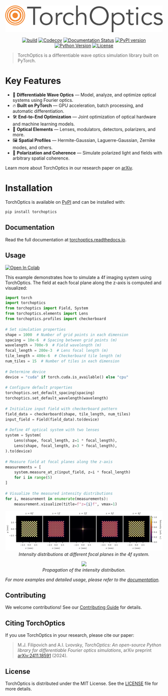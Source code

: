 <p align="center">
  <img src="https://raw.githubusercontent.com/MatthewFilipovich/torchoptics/main/docs/source/_static/torchoptics_logo.png" width="700px">
</p>

<div align="center">

[![build](https://github.com/MatthewFilipovich/torchoptics/actions/workflows/build.yml/badge.svg)](https://github.com/MatthewFilipovich/torchoptics/actions/workflows/build.yml)
[![Codecov](https://img.shields.io/codecov/c/github/matthewfilipovich/torchoptics?token=52MBM273IF)](https://codecov.io/gh/MatthewFilipovich/torchoptics)
[![Documentation Status](https://readthedocs.org/projects/torchoptics/badge/?version=latest)](https://torchoptics.readthedocs.io/en/latest/?badge=latest)
[![PyPI version](https://img.shields.io/pypi/v/torchoptics.svg)](https://pypi.org/project/torchoptics/)
[![Python Version](https://img.shields.io/badge/python-3.9%2B-blue)](https://www.python.org/downloads/)
[![License](https://img.shields.io/github/license/MatthewFilipovich/torchoptics?color=blue)](https://github.com/MatthewFilipovich/torchoptics/blob/main/LICENSE)

</div>

> TorchOptics is a differentiable wave optics simulation library built on PyTorch.

# Key Features

- 🌊 **Differentiable Wave Optics** — Model, analyze, and optimize optical systems using Fourier optics.
- 🔥 **Built on PyTorch** — GPU acceleration, batch processing, and automatic differentiation.
- 🛠️ **End-to-End Optimization** — Joint optimization of optical hardware and machine learning models.
- 🔬 **Optical Elements** — Lenses, modulators, detectors, polarizers, and more.
- 🖼️ **Spatial Profiles** — Hermite-Gaussian, Laguerre-Gaussian, Zernike modes, and others.
- 🔆 **Polarization and Coherence** — Simulate polarized light and fields with arbitrary spatial coherence.

Learn more about TorchOptics in our research paper on [arXiv](https://arxiv.org/abs/2411.18591).

# Installation

TorchOptics is available on [PyPI](https://pypi.org/project/torchoptics/) and can be installed with:

```bash
pip install torchoptics
```

## Documentation

Read the full documentation at [torchoptics.readthedocs.io](https://torchoptics.readthedocs.io/).

## Usage

[![Open In Colab](https://colab.research.google.com/assets/colab-badge.svg)](https://colab.research.google.com/github/MatthewFilipovich/torchoptics/blob/main/docs/source/_static/torchoptics_colab.ipynb)

This example demonstrates how to simulate a 4f imaging system using TorchOptics. The field at each focal plane along the z-axis is computed and visualized:

```python
import torch
import torchoptics
from torchoptics import Field, System
from torchoptics.elements import Lens
from torchoptics.profiles import checkerboard

# Set simulation properties
shape = 1000  # Number of grid points in each dimension
spacing = 10e-6  # Spacing between grid points (m)
wavelength = 700e-9  # Field wavelength (m)
focal_length = 200e-3  # Lens focal length (m)
tile_length = 400e-6  # Checkerboard tile length (m)
num_tiles = 15  # Number of tiles in each dimension

# Determine device
device = "cuda" if torch.cuda.is_available() else "cpu"

# Configure default properties
torchoptics.set_default_spacing(spacing)
torchoptics.set_default_wavelength(wavelength)

# Initialize input field with checkerboard pattern
field_data = checkerboard(shape, tile_length, num_tiles)
input_field = Field(field_data).to(device)

# Define 4f optical system with two lenses
system = System(
    Lens(shape, focal_length, z=1 * focal_length),
    Lens(shape, focal_length, z=3 * focal_length),
).to(device)

# Measure field at focal planes along the z-axis
measurements = [
    system.measure_at_z(input_field, z=i * focal_length)
    for i in range(5)
]

# Visualize the measured intensity distributions
for i, measurement in enumerate(measurements):
    measurement.visualize(title=f"z={i}f", vmax=1)
```

<p align="center">
  <img src="https://raw.githubusercontent.com/MatthewFilipovich/torchoptics/main/docs/source/_static/4f_simulation.png" width="700px">
  <br>
  <em>Intensity distributions at different focal planes in the 4f system.</em>
</p>

<p align="center">
  <img width="300px" src="https://raw.githubusercontent.com/MatthewFilipovich/torchoptics/main/docs/source/_static/4f_propagation.gif">
  <br>
  <em>Propagation of the intensity distribution.</em>
</p>

_For more examples and detailed usage, please refer to the [documentation](https://torchoptics.readthedocs.io/)._

## Contributing

We welcome contributions! See our [Contributing Guide](https://github.com/MatthewFilipovich/torchoptics/blob/main/CONTRIBUTING.md) for details.

## Citing TorchOptics

If you use TorchOptics in your research, please cite our paper:

> M.J. Filipovich and A.I. Lvovsky, _TorchOptics: An open-source Python library for differentiable Fourier optics simulations_, arXiv preprint [arXiv:2411.18591](https://arxiv.org/abs/2411.18591) (2024).

## License

TorchOptics is distributed under the MIT License. See the [LICENSE](https://github.com/MatthewFilipovich/torchoptics/blob/main/LICENSE) file for more details.
